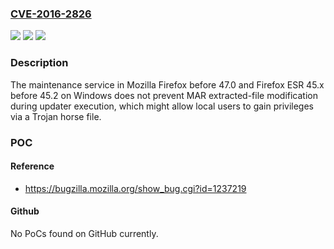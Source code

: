 ### [CVE-2016-2826](https://cve.mitre.org/cgi-bin/cvename.cgi?name=CVE-2016-2826)
![](https://img.shields.io/static/v1?label=Product&message=n%2Fa&color=blue)
![](https://img.shields.io/static/v1?label=Version&message=n%2Fa&color=blue)
![](https://img.shields.io/static/v1?label=Vulnerability&message=n%2Fa&color=brighgreen)

### Description

The maintenance service in Mozilla Firefox before 47.0 and Firefox ESR 45.x before 45.2 on Windows does not prevent MAR extracted-file modification during updater execution, which might allow local users to gain privileges via a Trojan horse file.

### POC

#### Reference
- https://bugzilla.mozilla.org/show_bug.cgi?id=1237219

#### Github
No PoCs found on GitHub currently.

